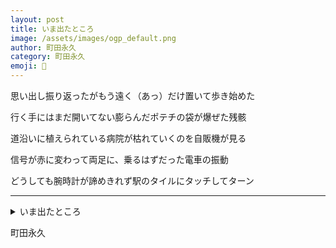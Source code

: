 ```yaml
---
layout: post
title: いま出たところ
image: /assets/images/ogp_default.png
author: 町田永久
category: 町田永久
emoji: 📌
---
```


<div class="tanka-area"><div class="tanka">
<p>思い出し振り返ったがもう遠く（あっ）だけ置いて歩き始めた</p>
<p>行く手にはまだ開いてない膨らんだポテチの袋が爆ぜた残骸</p>
<p>道沿いに植えられている病院が枯れていくのを自販機が見る</p>
<p>信号が赤に変わって両足に、乗るはずだった電車の振動</p>
<p>どうしても腕時計が諦めきれず駅のタイルにタッチしてターン</p></div></div>

---

<details><summary>いま出たところ</summary>
思い出し振り返ったがもう遠く（あっ）だけ置いて歩き始めた<br/>
行く手にはまだ開いてない膨らんだポテチの袋が爆ぜた残骸<br/>
道沿いに植えられている病院が枯れていくのを自販機が見る<br/>
信号が赤に変わって両足に、乗るはずだった電車の振動<br/>
どうしても腕時計が諦めきれず駅のタイルにタッチしてターン<br/>
</details>

町田永久

